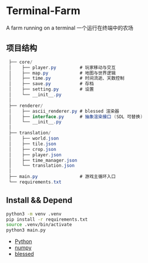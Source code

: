 # Terminal-Farm

A farm running on a terminal
一个运行在终端中的农场

## 项目结构

```csharp
 ├── core/
 │    ├── player.py         # 玩家移动与交互
 │    ├── map.py            # 地图与世界逻辑
 │    ├── time.py           # 时间流逝、天数控制
 │    ├── save.py           # 存档
 │    ├── setting.py        # 设置
 │    └── __init__.py
 │
 ├── renderer/
 │    ├── ascii_renderer.py # blessed 渲染器
 │    ├── interface.py      # 抽象渲染接口 (SDL 可替换)
 │    └── __init__.py
 │
 ├── translation/
 │    ├── world.json
 │    ├── tile.json
 │    ├── crop.json
 │    ├── player.json
 │    ├── time_manager.json
 │    └── translation.json
 │
 ├── main.py                # 游戏主循环入口
 └── requirements.txt
```

## Install && Depend

```sh
python3 -m venv .venv
pip install -r requirements.txt
source .venv/bin/activate
python3 main.py
```

- [Python](https://www.python.org/)
- [numpy](https://numpy.org/)
- [blessed](https://github.com/jquast/blessed)
